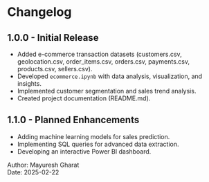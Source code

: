 # Changelog  

## 1.0.0 - Initial Release  
- Added e-commerce transaction datasets (customers.csv, geolocation.csv, order_items.csv, orders.csv, payments.csv, products.csv, sellers.csv).  
- Developed `ecommerce.ipynb` with data analysis, visualization, and insights.  
- Implemented customer segmentation and sales trend analysis.  
- Created project documentation (README.md).  

## 1.1.0 - Planned Enhancements  
- Adding machine learning models for sales prediction.  
- Implementing SQL queries for advanced data extraction.  
- Developing an interactive Power BI dashboard.  

Author: Mayuresh Gharat  
Date: 2025-02-22  
